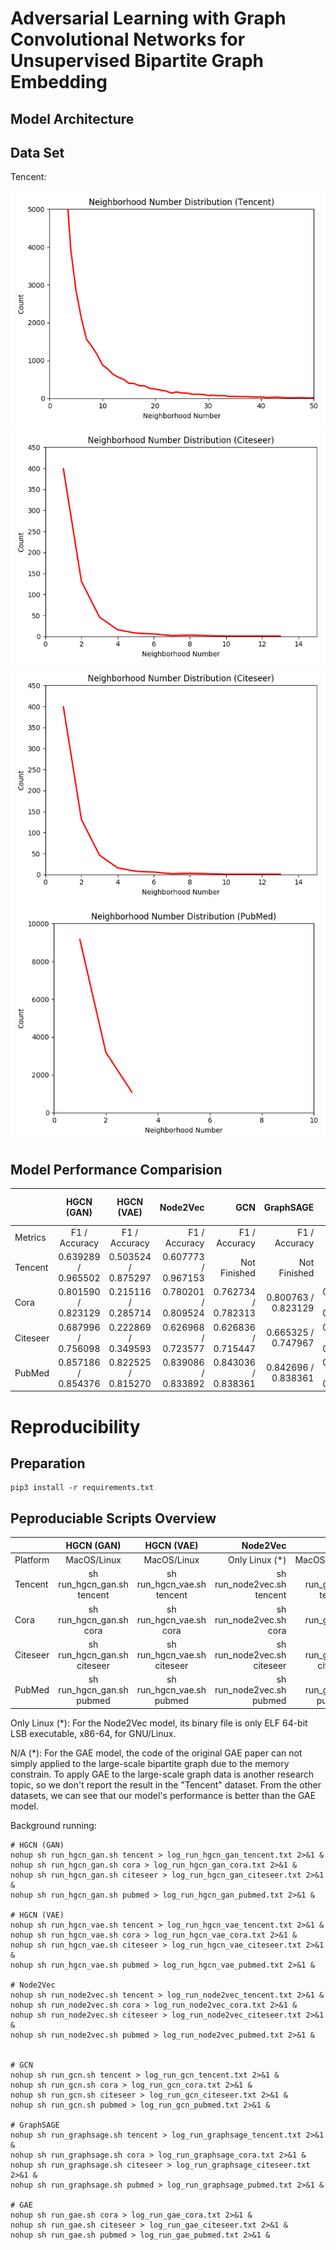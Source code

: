 # Adversarial Learning with Graph Convolutional Networks for Unsupervised Bipartite Graph Embedding

## Model Architecture


## Data Set
Tencent:

![tencent|](docs/distribution_tencent.jpg)
![tencent](docs/distribution_cora.jpg)
![tencent](docs/distribution_citeseer.jpg)
![tencent](docs/distribution_pubmed.jpg)

## Model Performance Comparision
|                | HGCN (GAN)                 | HGCN (VAE)                 | Node2Vec                    | GCN                         | GraphSAGE                   | GAE                         | Pure Node Attribute         |
| :------------- | :----------:               | :----------:               | -----------:                | -----------:                | -----------:                | -----------:                | -----------:                |
| Metrics        | F1 / Accuracy              | F1 / Accuracy              | F1 / Accuracy               | F1 / Accuracy               | F1 / Accuracy               | F1 / Accuracy               | F1 / Accuracy               |
| Tencent        | 0.639289 / 0.965502        | 0.503524 / 0.875297        | 0.607773 / 0.967153         | Not Finished                | Not Finished                | N/A (*)                     | 0.497346 / 0.881214         |
| Cora           | 0.801590 / 0.823129        | 0.215116 / 0.285714        | 0.780201 / 0.809524         | 0.762734 / 0.782313         | 0.800763 / 0.823129         | 0.754289 / 0.782313         | 0.758143 / 0.789116         |
| Citeseer       | 0.687996 / 0.756098        | 0.222869 / 0.349593        | 0.626968 / 0.723577         | 0.626836 / 0.715447         | 0.665325 / 0.747967         | 0.644748 / 0.731707         | 0.620755 / 0.707317         |
| PubMed         | 0.857186 / 0.854376        | 0.822525 / 0.815270        | 0.839086 / 0.833892         | 0.843036 / 0.838361         | 0.842696 / 0.838361          | 0.828317 / 0.823091         | 0.842813 / 0.838361         |



# Reproducibility


## Preparation
~~~
pip3 install -r requirements.txt
~~~

## Peproduciable Scripts Overview
|                | HGCN (GAN)                 | HGCN (VAE)                 | Node2Vec                    | GCN                         | GraphSAGE                   | GAE                         |
| :------------- | :----------:               | :----------:               | -----------:                | -----------:                | -----------:                | -----------:                |
| Platform       | MacOS/Linux                | MacOS/Linux                | Only Linux (*)              | MacOS/Linux                 | MacOS/Linux                 | MacOS/Linux                |
| Tencent        | sh run_hgcn_gan.sh tencent | sh run_hgcn_vae.sh tencent | sh run_node2vec.sh tencent  | sh run_gcn.sh tencent       | sh run_graphsage.sh tencent | N/A (*)                     |
| Cora           | sh run_hgcn_gan.sh cora    | sh run_hgcn_vae.sh cora    | sh run_node2vec.sh cora     | sh run_gcn.sh cora          | sh run_graphsage.sh cora    | sh run_gae.sh cora          |
| Citeseer       | sh run_hgcn_gan.sh citeseer| sh run_hgcn_vae.sh citeseer| sh run_node2vec.sh citeseer | sh run_gcn.sh citeseer      | sh run_graphsage.sh citeseer| sh run_gae.sh citeseer      |
| PubMed         | sh run_hgcn_gan.sh pubmed  | sh run_hgcn_vae.sh pubmed  | sh run_node2vec.sh pubmed   | sh run_gcn.sh pubmed        | sh run_graphsage.sh pubmed  | sh run_gae.sh pubmed        |

Only Linux (*): For the Node2Vec model, its binary file is only ELF 64-bit LSB executable, x86-64, for GNU/Linux.

N/A (*): For the GAE model, the code of the original GAE paper can not simply applied to the large-scale bipartite graph due to the memory constrain. 
To apply GAE to the large-scale graph data is another research topic, so we don't report the result in the "Tencent" dataset. From the other datasets, we can see that our model's performance is better than the GAE model. 

Background running: 
~~~
# HGCN (GAN)
nohup sh run_hgcn_gan.sh tencent > log_run_hgcn_gan_tencent.txt 2>&1 &
nohup sh run_hgcn_gan.sh cora > log_run_hgcn_gan_cora.txt 2>&1 &
nohup sh run_hgcn_gan.sh citeseer > log_run_hgcn_gan_citeseer.txt 2>&1 &
nohup sh run_hgcn_gan.sh pubmed > log_run_hgcn_gan_pubmed.txt 2>&1 &

# HGCN (VAE)
nohup sh run_hgcn_vae.sh tencent > log_run_hgcn_vae_tencent.txt 2>&1 &
nohup sh run_hgcn_vae.sh cora > log_run_hgcn_vae_cora.txt 2>&1 &
nohup sh run_hgcn_vae.sh citeseer > log_run_hgcn_vae_citeseer.txt 2>&1 &
nohup sh run_hgcn_vae.sh pubmed > log_run_hgcn_vae_pubmed.txt 2>&1 &

# Node2Vec
nohup sh run_node2vec.sh tencent > log_run_node2vec_tencent.txt 2>&1 &
nohup sh run_node2vec.sh cora > log_run_node2vec_cora.txt 2>&1 &
nohup sh run_node2vec.sh citeseer > log_run_node2vec_citeseer.txt 2>&1 &
nohup sh run_node2vec.sh pubmed > log_run_node2vec_pubmed.txt 2>&1 &


# GCN
nohup sh run_gcn.sh tencent > log_run_gcn_tencent.txt 2>&1 &
nohup sh run_gcn.sh cora > log_run_gcn_cora.txt 2>&1 &
nohup sh run_gcn.sh citeseer > log_run_gcn_citeseer.txt 2>&1 &
nohup sh run_gcn.sh pubmed > log_run_gcn_pubmed.txt 2>&1 &

# GraphSAGE
nohup sh run_graphsage.sh tencent > log_run_graphsage_tencent.txt 2>&1 &
nohup sh run_graphsage.sh cora > log_run_graphsage_cora.txt 2>&1 &
nohup sh run_graphsage.sh citeseer > log_run_graphsage_citeseer.txt 2>&1 &
nohup sh run_graphsage.sh pubmed > log_run_graphsage_pubmed.txt 2>&1 &

# GAE
nohup sh run_gae.sh cora > log_run_gae_cora.txt 2>&1 &
nohup sh run_gae.sh citeseer > log_run_gae_citeseer.txt 2>&1 &
nohup sh run_gae.sh pubmed > log_run_gae_pubmed.txt 2>&1 &

~~~